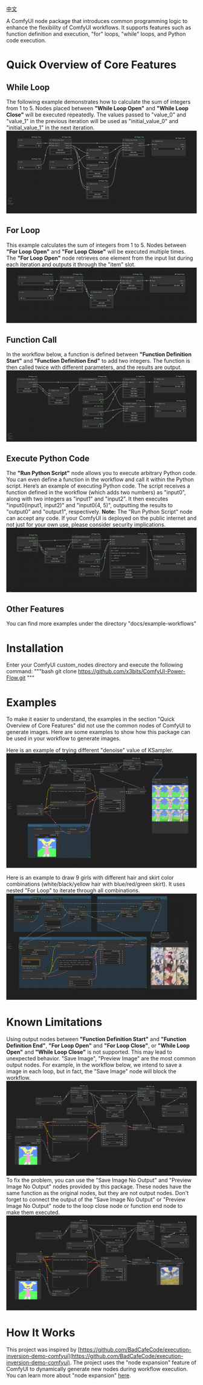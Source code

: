 [中文](./docs/README_CN.md)

A ComfyUI node package that introduces common programming logic to enhance the flexibility of ComfyUI workflows. It supports features such as function definition and execution, "for" loops, "while" loops, and Python code execution.

# Quick Overview of Core Features
## While Loop
The following example demonstrates how to calculate the sum of integers from 1 to 5. Nodes placed between **"While Loop Open"** and **"While Loop Close"** will be executed repeatedly. The values passed to "value_0" and "value_1" in the previous iteration will be used as "initial_value_0" and "initial_value_1" in the next iteration.
![while loop](./docs/example-workflows/while-loop.png)

## For Loop
This example calculates the sum of integers from 1 to 5. Nodes between **"For Loop Open"** and **"For Loop Close"** will be executed multiple times. The **"For Loop Open"** node retrieves one element from the input list during each iteration and outputs it through the "item" slot.
![for loop](./docs/example-workflows/for-loop.png)

## Function Call
In the workflow below, a function is defined between **"Function Definition Start"** and **"Function Definition End"** to add two integers. The function is then called twice with different parameters, and the results are output.
![execute function](./docs/example-workflows/execute-function.png)

## Execute Python Code
The **"Run Python Script"** node allows you to execute arbitrary Python code. You can even define a function in the workflow and call it within the Python script.
Here’s an example of executing Python code. The script receives a function defined in the workflow (which adds two numbers) as "input0", along with two integers as "input1" and "input2". It then executes "input0(input1, input2)" and "input0(4, 5)", outputting the results to "output0" and "output1", respectively.
**Note:** The "Run Python Script" node can accept any code. If your ComfyUI is deployed on the public internet and not just for your own use, please consider security implications.
![python script](./docs/example-workflows/python-script.png)

## Other Features
You can find more examples under the directory "docs/example-workflows"

# Installation
Enter your ComfyUI custom_nodes directory and execute the following command:
"""bash
git clone https://github.com/x3bits/ComfyUI-Power-Flow.git
"""

# Examples
To make it easier to understand, the examples in the section "Quick Overview of Core Features" did not use the common nodes of ComfyUI to generate images. Here are some examples to show how this package can be used in your workflow to generate images.

Here is an example of trying different "denoise" value of KSampler.
![iterate denoise value](./docs/example-workflows/iterate-denoise-value.png)

Here is an example to draw 9 girls with different hair and skirt color combinations (white/black/yellow hair with blue/red/green skirt). It uses nested "For Loop" to iterate through all combinations.
![nested prompt loop](./docs/example-workflows/nested-prompt-loop.png)


# Known Limitations
Using output nodes between **"Function Definition Start"** and **"Function Definition End"**, **"For Loop Open"** and **"For Loop Close"**, or **"While Loop Open"** and **"While Loop Close"** is not supported. This may lead to unexpected behavior.
"Save Image", "Preview Image" are the most common output nodes. For example, in the workflow below, we intend to save a image in each loop, but in fact, the "Save Image" node will block the workflow.
![output node is not supported](./docs/example-workflows/output-node-is-not-supported.png)
To fix the problem, you can use the "Save Image No Output" and "Preview Image No Output" nodes provided by this package. These nodes have the same function as the original nodes, but they are not output nodes. Don't forget to connect the output of the "Save Image No Output" or "Preview Image No Output" node to the loop close node or function end node to make them executed.
![fix output node problem](./docs/example-workflows/fix-output-node-problem.png)


# How It Works
This project was inspired by [https://github.com/BadCafeCode/execution-inversion-demo-comfyui](https://github.com/BadCafeCode/execution-inversion-demo-comfyui). The project uses the "node expansion" feature of ComfyUI to dynamically generate new nodes during workflow execution. You can learn more about "node expansion" [here](https://docs.comfy.org/essentials/custom_node_expansion).